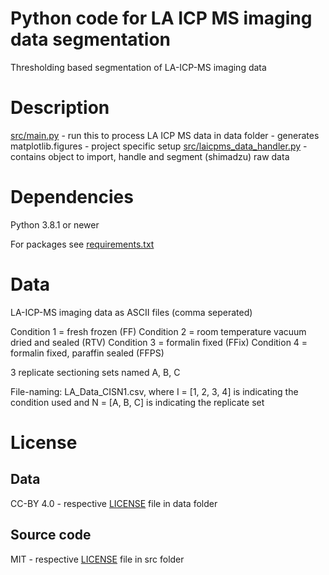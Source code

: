 # Python code for LA ICP MS imaging data segmentation

Thresholding based segmentation of LA-ICP-MS imaging data

# Description

[src/main.py](src/main.py) - run this to process LA ICP MS data in data folder - generates matplotlib.figures - project specific setup
[src/laicpms_data_handler.py](src/laicpms_data_handler.py) - contains object to import, handle and segment (shimadzu) raw data

# Dependencies

Python 3.8.1 or newer

For packages see [requirements.txt](requirements.txt)

# Data

LA-ICP-MS imaging data as ASCII files (comma seperated)

Condition 1 = fresh frozen (FF)
Condition 2 = room temperature vacuum dried and sealed (RTV)
Condition 3 = formalin fixed (FFix)
Condition 4 = formalin fixed, paraffin sealed (FFPS)

3 replicate sectioning sets named A, B, C

File-naming: LA_Data_CISN1.csv, where I = [1, 2, 3, 4] is indicating the condition used and N = [A, B, C] is indicating the replicate set

# License

## Data

CC-BY 4.0 - respective [LICENSE](data/LICENSE) file in data folder

## Source code

MIT - respective [LICENSE](src/LICENSE) file in src folder
